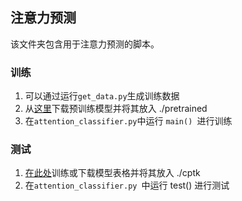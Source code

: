 ## 注意力预测

该文件夹包含用于注意力预测的脚本。

### 训练

1. 可以通过运行`get_data.py`生成训练数据 
2. 从[这里](https://github.com/LifengFan/Triadic-Belief-Dynamics/blob/main/src/attention_classifier/xxxxx)下载预训练模型并将其放入 ./pretrained
3. 在` attention_classifier.py `中运行 `main() `进行训练

### 测试

1. [在此处](https://github.com/LifengFan/Triadic-Belief-Dynamics/blob/main/src/attention_classifier/xxxxx)训练或下载模型表格并将其放入 ./cptk
2. 在`attention_classifier.py `中运行 test() 进行测试




